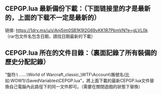 ## CEPGP.lua 最新備份下載：（下面链接里的才是最新的，上面的下载不一定是最新的）
链接: https://1drv.ms/u/s!Anj5im0SB1K9l2G69vKK1R7PbmVN?e=gLVL0k （rar包文件名包含日期，請找日期最新的下載）

## CEPGP.lua 所在的文件目錄：（裏面記錄了所有裝備的歷史分配記錄）
"盤符:\ ......\World of Warcraft\_classic_\WTF\Account\賬號名(比如:WOW1)\SavedVariables\CEPGP.lua"，將上面下載的最新CEPGP.lua文件替換自己電腦內此路徑下的同一文件即可。（需要在關閉遊戲的狀態下替換）

